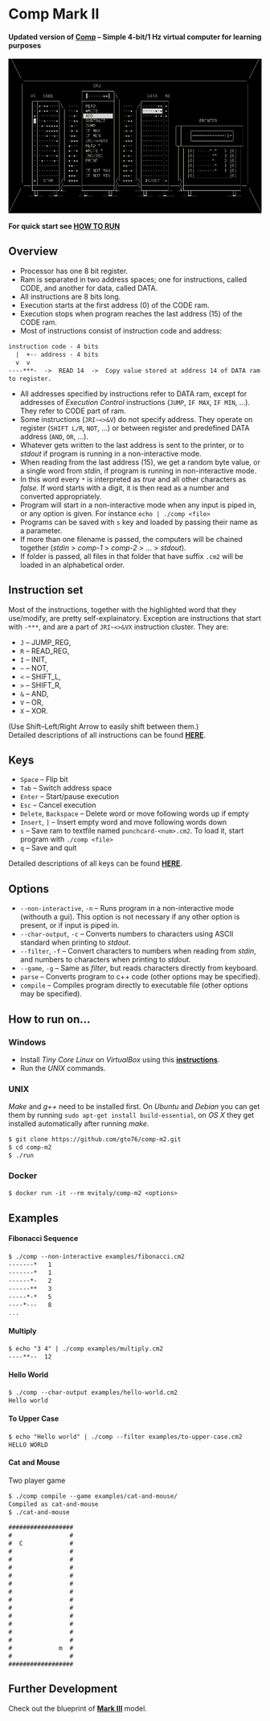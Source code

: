 Comp Mark II
============

#### Updated version of [**Comp**](https://github.com/gto76/comp-cpp) – Simple 4-bit/1 Hz virtual computer for learning purposes

![screenshot](doc/screenshot.png)

**For quick start see [HOW TO RUN](README.md#how-to-run-on)**

Overview
--------

* Processor has one 8 bit register.
* Ram is separated in two address spaces; one for instructions, called CODE, and another for data, called DATA.
* All instructions are 8 bits long.
* Execution starts at the first address (0) of the CODE ram.
* Execution stops when program reaches the last address (15) of the CODE ram.
* Most of instructions consist of instruction code and address:
```
instruction code - 4 bits
  |  +-- address - 4 bits
  v  v
----***-  ->  READ 14  ->  Copy value stored at address 14 of DATA ram to register.
```
* All addresses specified by instructions refer to DATA ram, except for addresses of *Execution Control* instructions (`JUMP`, `IF MAX`, `IF MIN`, ...). They refer to CODE part of ram.
* Some instructions (`JRI~<>&V`) do not specify address. They operate on register (`SHIFT L/R`, `NOT`, ...) or between register and predefined DATA address (`AND`, `OR`, ...).
* Whatever gets written to the last address is sent to the printer, or to *stdout* if program is running in a non-interactive mode.
* When reading from the last address (15), we get a random byte value, or a single word from *stdin*, if program is running in non-interactive mode.
* In this word every `*` is interpreted as *true* and all other characters as *false*. If word starts with a digit, it is then read as a number and converted appropriately.
* Program will start in a non-interactive mode when any input is piped in, or any option is given. For instance `echo | ./comp <file>`
* Programs can be saved with `s` key and loaded by passing their name as a parameter.
* If more than one filename is passed, the computers will be chained together (*stdin* > *comp-1* > *comp-2* > ... > *stdout*).
* If folder is passed, all files in that folder that have suffix `.cm2` will be loaded in an alphabetical order.

Instruction set
---------------
Most of the instructions, together with the highlighted word that they use/modify, are pretty self-explainatory. Exception are instructions that start with `-***`, and are a part of `JRI~<>&VX` instruction cluster. They are:  
 * `J` – JUMP_REG,
 * `R` – READ_REG,
 * `I` – INIT,
 * `~` – NOT,
 * `<` – SHIFT_L,
 * `>` – SHIFT_R,
 * `&` – AND,
 * `V` – OR,
 * `X` – XOR.

(Use Shift–Left/Right Arrow to easily shift between them.)  
Detailed descriptions of all instructions can be found [**HERE**](doc/instruction-set.md).

Keys
----
* `Space` – Flip bit
* `Tab` – Switch address space
* `Enter` – Start/pause execution
* `Esc` – Cancel execution
* `Delete`, `Backspace` – Delete word or move following words up if empty
* `Insert`, `]` – Insert empty word and move following words down
* `s` – Save ram to textfile named `punchcard-<num>.cm2`. To load it, start program with `./comp <file>`
* `q` – Save and quit

Detailed descriptions of all keys can be found [**HERE**](doc/keys.md).

Options
-------
* `--non-interactive`, `-n` – Runs program in a non-interactive mode (withouth a gui). This option is not necessary if any other option is present, or if input is piped in.
* `--char-output`, `-c` – Converts numbers to characters using ASCII standard when printing to *stdout*.
* `--filter`, `-f` – Convert characters to numbers when reading from *stdin*, and numbers to characters when printing to *stdout*.
* `--game`, `-g` – Same as *filter*, but reads characters directly from keyboard.
* `parse` – Converts program to c++ code (other options may be specified).
* `compile` – Compiles program directly to executable file (other options may be specified).


How to run on…
--------------

### Windows

* Install *Tiny Core Linux* on *VirtualBox* using this [**instructions**](https://github.com/gto76/my-linux-setup/tree/gh-pages/conf-files/tiny-core-linux).
* Run the *UNIX* commands.

### UNIX
*Make* and *g++* need to be installed first. On *Ubuntu* and *Debian* you can get them by running `sudo apt-get install build-essential`, on *OS X* they get installed automatically after running *make*.
```
$ git clone https://github.com/gto76/comp-m2.git
$ cd comp-m2
$ ./run
```

### Docker
```
$ docker run -it --rm mvitaly/comp-m2 <options>
```

Examples
--------

#### Fibonacci Sequence
```
$ ./comp --non-interactive examples/fibonacci.cm2
-------*   1
-------*   1
------*-   2
------**   3
-----*-*   5
----*---   8
...
```

#### Multiply
```
$ echo "3 4" | ./comp examples/multiply.cm2
----**--  12
```

#### Hello World
```
$ ./comp --char-output examples/hello-world.cm2
Hello world
```

#### To Upper Case
```
$ echo "Hello world" | ./comp --filter examples/to-upper-case.cm2
HELLO WORLD
```

#### Cat and Mouse
Two player game
```
$ ./comp compile --game examples/cat-and-mouse/
Compiled as cat-and-mouse
$ ./cat-and-mouse
```
```
##################
#                #
#  C             #
#                #
#                #
#                #
#                #
#                #
#                #
#                #
#                #
#                #
#                #
#                #
#                #
#             m  #
#                #
##################
```

Further Development
-------------------
Check out the blueprint of [**Mark III**](https://github.com/gto76/comp-m2/issues/4) model.
